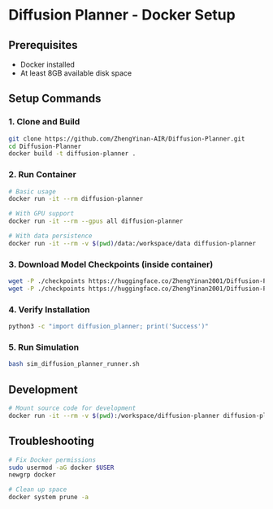 # Diffusion Planner - Docker Setup

## Prerequisites
- Docker installed
- At least 8GB available disk space

## Setup Commands

### 1. Clone and Build
```bash
git clone https://github.com/ZhengYinan-AIR/Diffusion-Planner.git
cd Diffusion-Planner
docker build -t diffusion-planner .
```

### 2. Run Container
```bash
# Basic usage
docker run -it --rm diffusion-planner

# With GPU support
docker run -it --rm --gpus all diffusion-planner

# With data persistence
docker run -it --rm -v $(pwd)/data:/workspace/data diffusion-planner
```

### 3. Download Model Checkpoints (inside container)
```bash
wget -P ./checkpoints https://huggingface.co/ZhengYinan2001/Diffusion-Planner/resolve/main/args.json
wget -P ./checkpoints https://huggingface.co/ZhengYinan2001/Diffusion-Planner/resolve/main/model.pth
```

### 4. Verify Installation
```bash
python3 -c "import diffusion_planner; print('Success')"
```

### 5. Run Simulation
```bash
bash sim_diffusion_planner_runner.sh
```

## Development
```bash
# Mount source code for development
docker run -it --rm -v $(pwd):/workspace/diffusion-planner diffusion-planner bash
```

## Troubleshooting
```bash
# Fix Docker permissions
sudo usermod -aG docker $USER
newgrp docker

# Clean up space
docker system prune -a
```
